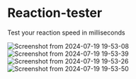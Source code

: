 # Reaction-tester
Test your reaction speed in milliseconds

![Screenshot from 2024-07-19 19-53-08](https://github.com/user-attachments/assets/fa3468a6-ce2a-4b05-bca5-745ef18b3368)
![Screenshot from 2024-07-19 19-53-39](https://github.com/user-attachments/assets/305714d4-f2a4-4493-9e86-14f6996ae022)
![Screenshot from 2024-07-19 19-53-26](https://github.com/user-attachments/assets/7dcfed22-1664-4022-8f3c-fe6c7239e78a)
![Screenshot from 2024-07-19 19-53-50](https://github.com/user-attachments/assets/cc8678d4-1b21-414f-8828-fb259eef3ebc)
